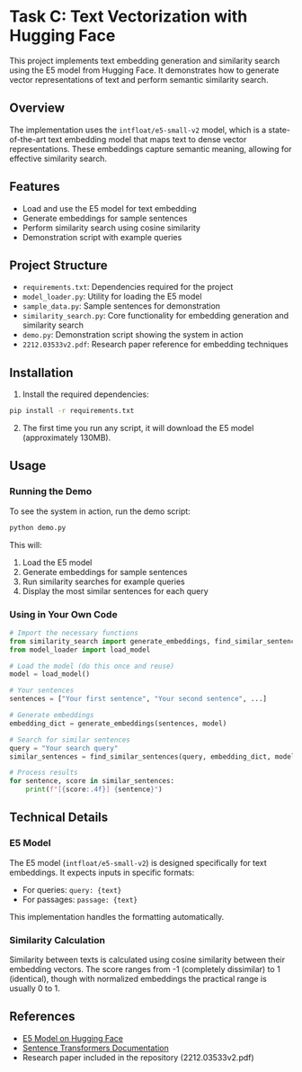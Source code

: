 # Task C: Text Vectorization with Hugging Face

This project implements text embedding generation and similarity search using the E5 model from Hugging Face. It demonstrates how to generate vector representations of text and perform semantic similarity search.

## Overview

The implementation uses the `intfloat/e5-small-v2` model, which is a state-of-the-art text embedding model that maps text to dense vector representations. These embeddings capture semantic meaning, allowing for effective similarity search.

## Features

- Load and use the E5 model for text embedding
- Generate embeddings for sample sentences
- Perform similarity search using cosine similarity
- Demonstration script with example queries

## Project Structure

- `requirements.txt`: Dependencies required for the project
- `model_loader.py`: Utility for loading the E5 model
- `sample_data.py`: Sample sentences for demonstration
- `similarity_search.py`: Core functionality for embedding generation and similarity search
- `demo.py`: Demonstration script showing the system in action
- `2212.03533v2.pdf`: Research paper reference for embedding techniques

## Installation

1. Install the required dependencies:

```bash
pip install -r requirements.txt
```

2. The first time you run any script, it will download the E5 model (approximately 130MB).

## Usage

### Running the Demo

To see the system in action, run the demo script:

```bash
python demo.py
```

This will:
1. Load the E5 model
2. Generate embeddings for sample sentences
3. Run similarity searches for example queries
4. Display the most similar sentences for each query

### Using in Your Own Code

```python
# Import the necessary functions
from similarity_search import generate_embeddings, find_similar_sentences
from model_loader import load_model

# Load the model (do this once and reuse)
model = load_model()

# Your sentences
sentences = ["Your first sentence", "Your second sentence", ...]

# Generate embeddings
embedding_dict = generate_embeddings(sentences, model)

# Search for similar sentences
query = "Your search query"
similar_sentences = find_similar_sentences(query, embedding_dict, model, top_k=3)

# Process results
for sentence, score in similar_sentences:
    print(f"[{score:.4f}] {sentence}")
```

## Technical Details

### E5 Model

The E5 model (`intfloat/e5-small-v2`) is designed specifically for text embeddings. It expects inputs in specific formats:
- For queries: `query: {text}`
- For passages: `passage: {text}`

This implementation handles the formatting automatically.

### Similarity Calculation

Similarity between texts is calculated using cosine similarity between their embedding vectors. The score ranges from -1 (completely dissimilar) to 1 (identical), though with normalized embeddings the practical range is usually 0 to 1.

## References

- [E5 Model on Hugging Face](https://huggingface.co/intfloat/e5-small-v2)
- [Sentence Transformers Documentation](https://www.sbert.net/)
- Research paper included in the repository (2212.03533v2.pdf)